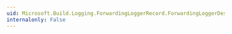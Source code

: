 ```yaml
---
uid: Microsoft.Build.Logging.ForwardingLoggerRecord.ForwardingLoggerDescription
internalonly: False
---
```

